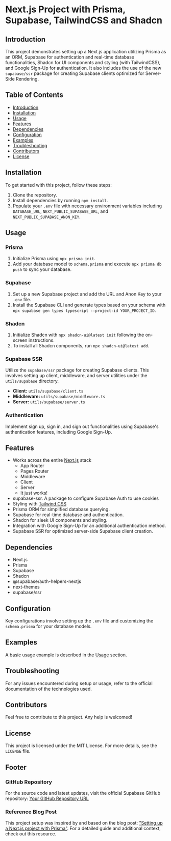 # Next.js Project with Prisma, Supabase, TailwindCSS and Shadcn

## Introduction

This project demonstrates setting up a Next.js application utilizing Prisma as an ORM, Supabase for authentication and real-time database functionalities, Shadcn for UI components and styling (with TailwindCSS), and Google Sign-Up for authentication. It also includes the use of the new `supabase/ssr` package for creating Supabase clients optimized for Server-Side Rendering.

## Table of Contents

- [Introduction](#introduction)
- [Installation](#installation)
- [Usage](#usage)
- [Features](#features)
- [Dependencies](#dependencies)
- [Configuration](#configuration)
- [Examples](#examples)
- [Troubleshooting](#troubleshooting)
- [Contributors](#contributors)
- [License](#license)

## Installation

To get started with this project, follow these steps:

1. Clone the repository.
2. Install dependencies by running `npm install`.
3. Populate your `.env` file with necessary environment variables including `DATABASE_URL`, `NEXT_PUBLIC_SUPABASE_URL`, and `NEXT_PUBLIC_SUPABASE_ANON_KEY`.

## Usage

### Prisma

1. Initialize Prisma using `npx prisma init`.
2. Add your database model to `schema.prisma` and execute `npx prisma db push` to sync your database.

### Supabase

1. Set up a new Supabase project and add the URL and Anon Key to your `.env` file.
2. Install the Supabase CLI and generate types based on your schema with `npx supabase gen types typescript --project-id YOUR_PROJECT_ID`.

### Shadcn

1. Initialize Shadcn with `npx shadcn-ui@latest init` following the on-screen instructions.
2. To install all Shadcn components, run `npx shadcn-ui@latest add`.

### Supabase SSR

Utilize the `supabase/ssr` package for creating Supabase clients. This involves setting up client, middleware, and server utilities under the `utils/supabase` directory.

- **Client:** `utils/supabase/client.ts`
- **Middleware:** `utils/supabase/middleware.ts`
- **Server:** `utils/supabase/server.ts`

### Authentication

Implement sign up, sign in, and sign out functionalities using Supabase's authentication features, including Google Sign-Up.

## Features

- Works across the entire [Next.js](https://nextjs.org) stack
  - App Router
  - Pages Router
  - Middleware
  - Client
  - Server
  - It just works!
- supabase-ssr. A package to configure Supabase Auth to use cookies
- Styling with [Tailwind CSS](https://tailwindcss.com)
- Prisma ORM for simplified database querying.
- Supabase for real-time database and authentication.
- Shadcn for sleek UI components and styling.
- Integration with Google Sign-Up for an additional authentication method.
- Supabase SSR for optimized server-side Supabase client creation.

## Dependencies

- Next.js
- Prisma
- Supabase
- Shadcn
- @supabase/auth-helpers-nextjs
- next-themes
- supabase/ssr

## Configuration

Key configurations involve setting up the `.env` file and customizing the `schema.prisma` for your database models.

## Examples

A basic usage example is described in the [Usage](#usage) section.

## Troubleshooting

For any issues encountered during setup or usage, refer to the official documentation of the technologies used.

## Contributors

Feel free to contribute to this project. Any help is welcomed!

## License

This project is licensed under the MIT License. For more details, see the `LICENSE` file.

## Footer

### GitHub Repository

For the source code and latest updates, visit the official Supabase GitHub repository: [Your GitHub Repository URL](#https://github.com/supabase/supabase)

### Reference Blog Post

This project setup was inspired by and based on the blog post: ["Setting up a Next.js project with Prisma"](https://dev.to/isaacdyor/setting-up-nextjs-project-with-prisma-200j). For a detailed guide and additional context, check out this resource.
